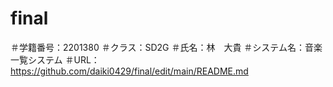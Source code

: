 # final
＃学籍番号：2201380
＃クラス：SD2G
＃氏名：林　大貴
＃システム名：音楽一覧システム
＃URL：https://github.com/daiki0429/final/edit/main/README.md
